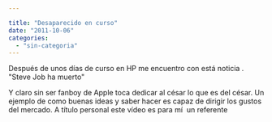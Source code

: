 ```yaml
---

title: "Desaparecido en curso"
date: "2011-10-06"
categories: 
  - "sin-categoria"
---
```


Después de unos días de curso en HP me encuentro con está noticia .  
"Steve Job ha muerto"

Y claro sin ser fanboy de Apple toca dedicar al césar lo que es del césar. Un ejemplo de como buenas ideas y saber hacer es capaz de dirigir los gustos del mercado. A título personal este vídeo es para mí  un referente
